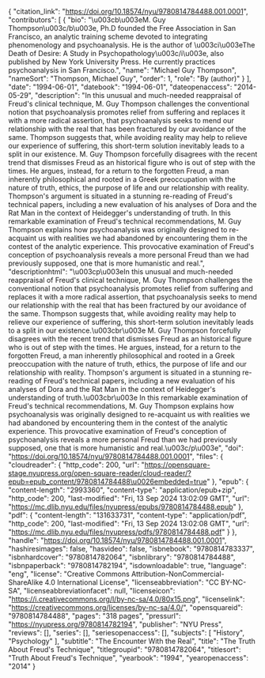 {
   "citation_link": "https://doi.org/10.18574/nyu/9780814784488.001.0001",
   "contributors": [
     {
       "bio": "\u003cb\u003eM. Guy Thompson\u003c/b\u003e, Ph.D founded the Free Association in San Francisco, an analytic training scheme devoted to integrating phenomenology and psychoanalysis. He is the author of \u003ci\u003eThe Death of Desire: A Study in Psychopathology\u003c/i\u003e, also published by New York University Press. He currently practices psychoanalysis in San Francisco.",
       "name": "Michael Guy Thompson",
       "nameSort": "Thompson, Michael Guy",
       "order": 1,
       "role": "By (author)"
     }
   ],
   "date": "1994-06-01",
   "datebook": "1994-06-01",
   "dateopenaccess": "2014-05-29",
   "description": "In this unusual and much-needed reappraisal of Freud's clinical technique, M. Guy Thompson challenges the conventional notion that psychoanalysis promotes relief from suffering and replaces it with a more radical assertion, that psychoanalysis seeks to mend our relationship with the real that has been fractured by our avoidance of the same.  Thompson suggests that, while avoiding reality may help to relieve our experience of suffering, this short-term solution inevitably leads to a split in our existence. M. Guy Thompson forcefully disagrees with the recent trend that dismisses Freud as an historical figure who is out of step with the times.  He argues, instead, for a return to the forgotten Freud, a man inherently philosophical and rooted in a Greek preoccupation with the nature of truth, ethics, the purpose of life and our relationship with reality.  Thompson's argument is situated in a stunning re-reading of Freud's technical papers, including a new evaluation of his analyses of Dora and the Rat Man in the context of Heidegger's understanding of truth. In this remarkable examination of Freud's technical recommendations, M. Guy Thompson explains how psychoanalysis was originally designed to re-acquaint us with realities we had  abandoned by encountering them in the contest of the analytic experience.  This provocative examination of Freud's conception of psychoanalysis reveals a more personal Freud than we had previously supposed, one that is more humanistic and real.",
   "descriptionhtml": "\u003cp\u003eIn this unusual and much-needed reappraisal of Freud's clinical technique, M. Guy Thompson challenges the conventional notion that psychoanalysis promotes relief from suffering and replaces it with a more radical assertion, that psychoanalysis seeks to mend our relationship with the real that has been fractured by our avoidance of the same.  Thompson suggests that, while avoiding reality may help to relieve our experience of suffering, this short-term solution inevitably leads to a split in our existence.\u003cbr\u003e M. Guy Thompson forcefully disagrees with the recent trend that dismisses Freud as an historical figure who is out of step with the times.  He argues, instead, for a return to the forgotten Freud, a man inherently philosophical and rooted in a Greek preoccupation with the nature of truth, ethics, the purpose of life and our relationship with reality.  Thompson's argument is situated in a stunning re-reading of Freud's technical papers, including a new evaluation of his analyses of Dora and the Rat Man in the context of Heidegger's understanding of truth.\u003cbr\u003e In this remarkable examination of Freud's technical recommendations, M. Guy Thompson explains how psychoanalysis was originally designed to re-acquaint us with realities we had  abandoned by encountering them in the contest of the analytic experience.  This provocative examination of Freud's conception of psychoanalysis reveals a more personal Freud than we had previously supposed, one that is more humanistic and real.\u003c/p\u003e",
   "doi": "https://doi.org/10.18574/nyu/9780814784488.001.0001",
   "files": {
     "cloudreader": {
       "http_code": 200,
       "url": "https://opensquare-stage.nyupress.org/open-square-reader/cloud-reader/?epub=epub_content/9780814784488\u0026embedded=true"
     },
     "epub": {
       "content-length": "2993360",
       "content-type": "application/epub+zip",
       "http_code": 200,
       "last-modified": "Fri, 13 Sep 2024 13:02:09 GMT",
       "url": "https://mc.dlib.nyu.edu/files/nyupress/epubs/9780814784488.epub"
     },
     "pdf": {
       "content-length": "131633731",
       "content-type": "application/pdf",
       "http_code": 200,
       "last-modified": "Fri, 13 Sep 2024 13:02:08 GMT",
       "url": "https://mc.dlib.nyu.edu/files/nyupress/pdfs/9780814784488.pdf"
     }
   },
   "handle": "https://doi.org/10.18574/nyu/9780814784488.001.0001",
   "hashiresimages": false,
   "hasvideo": false,
   "isbnebook": "9780814783337",
   "isbnhardcover": "9780814782064",
   "isbnlibrary": "9780814784488",
   "isbnpaperback": "9780814782194",
   "isdownloadable": true,
   "language": "eng",
   "license": "Creative Commons Attribution-NonCommercial-ShareAlike 4.0 International License",
   "licenseabbreviation": "CC BY-NC-SA",
   "licenseabbreviationfacet": null,
   "licenseicon": "https://i.creativecommons.org/l/by-nc-sa/4.0/80x15.png",
   "licenselink": "https://creativecommons.org/licenses/by-nc-sa/4.0/",
   "opensquareid": "9780814784488",
   "pages": "318 pages",
   "pressurl": "https://nyupress.org/9780814782194",
   "publisher": "NYU Press",
   "reviews": [],
   "series": [],
   "seriesopenaccess": [],
   "subjects": [
     "History",
     "Psychology"
   ],
   "subtitle": "The Encounter With the Real",
   "title": "The Truth About Freud's Technique",
   "titlegroupid": "9780814782064",
   "titlesort": "Truth About Freud's Technique",
   "yearbook": "1994",
   "yearopenaccess": "2014"
 }
